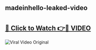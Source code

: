 ## madeinhello-leaked-video 

# <h2><a href="http://freeplayer.one?title=madeinhello-leaked-video&ref=21J">🔗 Click to Watch 👉🔴 VIDEO</a></h2>

<a href="http://freeplayer.one?title=madeinhello-leaked-video&ref=21J" rel="nofollow" data-target="animated-image.originalLink"><img src="https://i.ibb.co.com/xMMVF88/686577567.gif" alt="Viral Video Original" style="max-width: 100%; display: inline-block;" data-target="animated-image.originalImage"></a>

